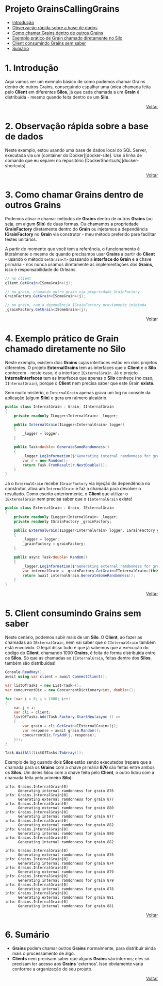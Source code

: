 # Projeto GrainsCallingGrains

- [Introdução](#1-introdução)
- [Observação rápida sobre a base de dados](#2-observação-rápida-sobre-a-base-de-dados)
- [Como chamar Grains dentro de outros Grains](#3-como-chamar-grains-dentro-de-outros-grains)
- [Exemplo prático de Grain chamado diretamente no Silo](#4-exemplo-prático-de-grain-chamado-diretamente-no-silo)
- [Client consumindo Grains sem saber](#5-client-consumindo-grains-sem-saber)
- [Sumário](#6-sumário)

# 1. Introdução

Aqui vamos ver um exemplo básico de como podemos chamar Grains dentro de outros Grains, conseguindo espalhar uma única chamada feita pelo **Client** em diferentes **Silos**, já que cada chamada a um **Grain** é distribuída - mesmo quando feita dentro de um **Silo**.

<div align="right">
	
[Voltar](#projeto-grainscallinggrains)

</div>

# 2. Observação rápida sobre a base de dados

Neste exemplo, estou usando uma base de dados local do SQL Server, executada via um [container do Docker][docker-site]. Use a linha de comando que eu separei no repositório [DockerShortcuts][docker-shortcuts].

<div align="right">
	
[Voltar](#projeto-grainscallinggrains)

</div>

# 3. Como chamar Grains dentro de outros Grains

Podemos ativar e chamar métodos de **Grains** dentro de outros **Grains** (ou seja, em algum **Silo**) de duas formas. Ou chamamos a propriedade **GrainFactory** diretamente dentro do **Grain** ou injetamos a dependência **IGrainFactory** no **Grain** via construtor - meu método preferido para facilitar testes unitários.

A partir do momento que você tem a referência, o funcionamento é literalmente o mesmo de quando precisamos usar **Grains** a partir do **Client** - usando o método `GetGrain<T>` passando a **interface do Grain** e a chave primária - nós nunca usamos diretamente as implementações dos **Grains**, isso é responsabilidade do Orleans.

```csharp
// no client
client.GetGrain<ISomeGrain>(j);

// no grain, chamando outro grain via propriedade GrainFactory
GrainFactory.GetGrain<ISomeGrain>(j);

// no grain, com a dependência IGrainFactory previamente injetada
_grainFactory.GetGrain<ISomeGrain>(j);
```

<div align="right">
	
[Voltar](#projeto-grainscallinggrains)

</div>

# 4. Exemplo prático de Grain chamado diretamente no Silo

Neste exemplo, existem dois **Grains** cujas interfaces estão em dois projetos diferentes. O projeto **ExternalGrains** tem as interfaces que o **Client** e o **Silo** conhecem - neste caso, é a interface `IExternalGrain`. Já o projeto **InternalInterfaces** tem as interfaces que apenas o **Silo** conhece (no caso, `IInternalGrain`), porque o **Client** nem precisa saber que este Grain **existe**.

Sem muito mistério, o `InternalGrain` apenas grava um log no console da aplicação (algum **Silo**) e gera um número aleatório.

```csharp
public class InternalGrain : Grain, IInternalGrain
{
	private readonly ILogger<InternalGrain> _logger;

	public InternalGrain(ILogger<InternalGrain> logger)
	{
		_logger = logger;
	}

	public Task<double> GenerateSomeRandomness()
	{
		_logger.LogInformation($"Generating internal ramdonness for grain {this.GetPrimaryKeyLong()}");
		var r = new Random();
		return Task.FromResult(r.NextDouble());
	}
}
```

Já o `ExternalGrain` recebe `IGrainFactory` via injeção de dependência no construtor, ativa um `InternalGrain` e faz a chamada para devolver o resultado. Como escrito anteriormente, o **Client** que utilizar o `IExternalGrain` nem precisa saber que o `IInternalGrain` existe!

```csharp
public class ExternalGrain : Grain, IExternalGrain
{
	private readonly ILogger<InternalGrain> _logger;
	private readonly IGrainFactory _grainFactory;

	public ExternalGrain(ILogger<InternalGrain> logger, IGrainFactory grainFactory)
	{
		_logger = logger;
		_grainFactory = grainFactory;
	}

	public async Task<double> Random()
	{
		_logger.LogInformation($"Generating external ramdonness for grain {this.GetPrimaryKeyLong()}");
		var internalGrain = _grainFactory.GetGrain<IInternalGrain>(this.GetPrimaryKeyLong());
		return await internalGrain.GenerateSomeRandomness();
	}
}
```

<div align="right">
	
[Voltar](#projeto-grainscallinggrains)

</div>

# 5. Client consumindo Grains sem saber

Neste cenário, podemos subir mais de um **Silo**. O **Client**, ao fazer as chamadas ao `IExternalGrain`, nem vai saber que o `IInternalGrain` também está envolvido. O legal disso tudo é que já sabemos que a execução do código do **Client**, chamando 1000 **Grains**, é feita de forma distribuída entre os **Silos**. Só que as chamadas ao `IInternalGrain`, feitas dentro dos **Silos**, também são distribuídas!

```csharp
Console.ReadKey();
await using var client = await ConnectClient();

var listOfTasks = new List<Task>();
var concurrentDic = new ConcurrentDictionary<int, double>();

for (var i = 0; i < 1000; i++)
{
	var j = i;
	var cli = client;
	listOfTasks.Add(Task.Factory.StartNew(async () =>
	{
		var grain = cli.GetGrain<IExternalGrain>(j);
		var response = await grain.Random();
		concurrentDic.TryAdd(j, response);
	}));
}

Task.WaitAll(listOfTasks.ToArray());
```

Exemplo de log quando dois **Silos** estão sendo executados (repare que a chamada para os **Grains** com a chave primária **876** são feitas entre ambos os **Silos**. Um deles lidou com a chave feita pelo **Client**, o outro lidou com a chamada feita pelo primeiro **Silo**):

```
info: Grains.InternalGrain[0]
      Generating internal ramdonness for grain 876
info: Grains.InternalGrain[0]
      Generating external ramdonness for grain 877
info: Grains.InternalGrain[0]
      Generating external ramdonness for grain 880
info: Grains.InternalGrain[0]
      Generating internal ramdonness for grain 877
info: Grains.InternalGrain[0]
      Generating external ramdonness for grain 882
info: Grains.InternalGrain[0]
      Generating internal ramdonness for grain 880
info: Grains.InternalGrain[0]
      Generating internal ramdonness for grain 882
```

```
info: Grains.InternalGrain[0]
      Generating external ramdonness for grain 876
info: Grains.InternalGrain[0]
      Generating internal ramdonness for grain 874
info: Grains.InternalGrain[0]
      Generating external ramdonness for grain 879
info: Grains.InternalGrain[0]
      Generating internal ramdonness for grain 879
info: Grains.InternalGrain[0]
      Generating internal ramdonness for grain 878
info: Grains.InternalGrain[0]
      Generating external ramdonness for grain 881
info: Grains.InternalGrain[0]
      Generating internal ramdonness for grain 881
```

<div align="right">
	
[Voltar](#projeto-grainscallinggrains)

</div>


# 6. Sumário

- **Grains** podem chamar outros **Grains** normalmente, para distribuir ainda mais o processamento de algo.
- **Clients** nem precisam saber que alguns **Grains** são internos; eles só precisam ter acesso aos **Grains** 'externos'. Isso obviamente varia conforme a organização do seu projeto.

<div align="right">
	
[Voltar](#projeto-grainscallinggrains)

</div>